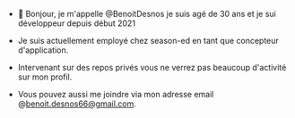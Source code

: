 - 👋 Bonjour, je m'appelle @BenoitDesnos je suis agé de 30 ans et je sui développeur depuis début 2021

- Je suis actuellement employé chez season-ed en tant que concepteur d'application.
  
- Intervenant sur des repos privés vous ne verrez pas beaucoup d'activité sur mon profil.
  
- Vous pouvez  aussi me joindre via mon adresse email @benoit.desnos66@gmail.com.
                                                             






